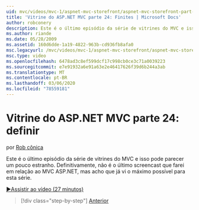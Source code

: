 ```yaml
---
uid: mvc/videos/mvc-1/aspnet-mvc-storefront/aspnet-mvc-storefront-part-24-finis
title: 'Vitrine do ASP.NET MVC parte 24: Finites | Microsoft Docs'
author: robconery
description: Este é o último episódio da série de vitrines do MVC e isso pode parecer um pouco estranho. Definitivamente, não é o último screencast que farei em relação ao ASP.NET...
ms.author: riande
ms.date: 05/28/2009
ms.assetid: 160d6dde-1a19-4822-963b-cd936fb8afa0
msc.legacyurl: /mvc/videos/mvc-1/aspnet-mvc-storefront/aspnet-mvc-storefront-part-24-finis
msc.type: video
ms.openlocfilehash: 6478ad3c8ef599dcf17c998cb0ce3c71a0039223
ms.sourcegitcommit: e7e91932a6e91a63e2e46417626f39d6b244a3ab
ms.translationtype: MT
ms.contentlocale: pt-BR
ms.lasthandoff: 03/06/2020
ms.locfileid: "78559181"
---
```

# <a name="aspnet-mvc-storefront-part-24-finis"></a>Vitrine do ASP.NET MVC parte 24: definir

por [Rob cônica](https://github.com/robconery)

Este é o último episódio da série de vitrines do MVC e isso pode parecer um pouco estranho. Definitivamente, não é o último screencast que farei em relação ao MVC ASP.NET, mas acho que já vi o máximo possível para esta série.

[&#9654;Assistir ao vídeo (27 minutos)](https://channel9.msdn.com/Blogs/ASP-NET-Site-Videos/aspnet-mvc-storefront-part-24-finis)

> [!div class="step-by-step"]
> [Anterior](aspnet-mvc-storefront-part-23-getting-started-with-domain-driven-design.md)
